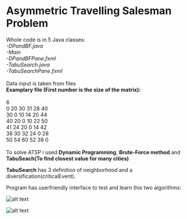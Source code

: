 # Asymmetric Travelling Salesman Problem

Whole code is in 5 Java classes:<br />
*-DPandBF.java*<br />
*-Main*<br />
*-DPandBFPane.fxml*<br />
*-TabuSearch.java*<br />
*-TabuSearchPane.fxml*<br /><br />
Data input is taken from files<br />
**Examplary file (First number is the size of the matrix):**<br /><br />
6<br />
 0 20 30 31 28 40<br />
30  0 10 14 20 44<br />
40 20  0 10 22 50<br />
41 24 20  0 14 42<br />
38 30 32 24  0 28<br />
50 54 60 52 38  0<br /><br />
To solve ATSP i used **Dynamic Programming**, **Brute-Force method** and **TabuSeach(To find closest value for many cities)**

**TabuSearch** has 3 definition of neighborhood and a diversification(criticalEvent).


Program has userfriendly interface to test and learn this two algorithms:

![alt text](https://i.ibb.co/rtNCb7S/Screenshot-2018-12-06-21-53-39.jpg)

![alt text](https://i.ibb.co/7RmcxQz/Screenshot-2018-12-06-21-53-51.jpg)




